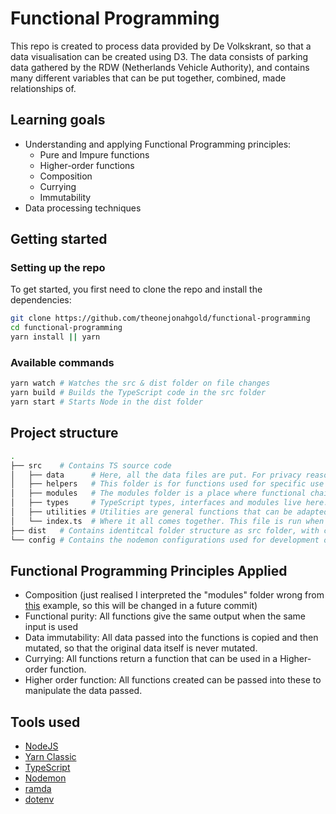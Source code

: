 # Functional Programming

This repo is created to process data provided by De Volkskrant, so that a data visualisation can be created using D3. The data consists of parking data gathered by the RDW (Netherlands Vehicle Authority), and contains many different variables that can be put together, combined, made relationships of.

## Learning goals

- Understanding and applying Functional Programming principles:
  - Pure and Impure functions
  - Higher-order functions
  - Composition
  - Currying
  - Immutability
- Data processing techniques

## Getting started

### Setting up the repo

To get started, you first need to clone the repo and install the dependencies:

```bash
git clone https://github.com/theonejonahgold/functional-programming
cd functional-programming
yarn install || yarn
```

### Available commands

```bash
yarn watch # Watches the src & dist folder on file changes
yarn build # Builds the TypeScript code in the src folder
yarn start # Starts Node in the dist folder
```

## Project structure

```bash
.
├── src    # Contains TS source code
│   ├── data      # Here, all the data files are put. For privacy reasons, this folder only contains a .gitkeep file on the public repository. You need to supply your own data.
│   ├── helpers   # This folder is for functions used for specific use cases like language parsing.
│   ├── modules   # The modules folder is a place where functional chains are written to parse certains columns of the provided data.
│   ├── types     # TypeScript types, interfaces and modules live here. The compiler automatically puts these into the environment, so no extra type imports are needed.
│   ├── utilities # Utilities are general functions that can be adapted to certain use cases. They are divided into files named after the type they manipulate.
│   └── index.ts  # Where it all comes together. This file is run when compiled to JS code.
├── dist   # Contains identitcal folder structure as src folder, with compiled JS code and source maps instead of TS code
└── config # Contains the nodemon configurations used for development of this project.
```

## Functional Programming Principles Applied

- Composition (just realised I interpreted the "modules" folder wrong from [this](https://github.com/cmda-tt/course-20-21/blob/master/examples/functional-patterns/composition.md) example, so this will be changed in a future commit)
- Functional purity: All functions give the same output when the same input is used
- Data immutability: All data passed into the functions is copied and then mutated, so that the original data itself is never mutated.
- Currying: All functions return a function that can be used in a Higher-order function.
- Higher order function: All functions created can be passed into these to manipulate the data passed.

## Tools used

- [NodeJS](https://nodejs.org/en/)
- [Yarn Classic](https://classic.yarnpkg.com/lang/en/)
- [TypeScript](https://www.typescriptlang.org)
- [Nodemon](https://nodemon.io)
- [ramda](https://github.com/ramda/ramda)
- [dotenv](https://github.com/motdotla/dotenv)
